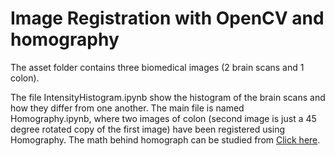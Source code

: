 # Image Registration with OpenCV and homography
The asset folder contains three biomedical images (2 brain scans and 1 colon).

The file IntensityHistogram.ipynb show the histogram of the brain scans and how they differ from one another.
The main file is named Homography.ipynb, where two images of colon (second image is just a 45 degree rotated copy of the first image) have been registered using Homography. The math behind homograph can be studied from [Click here](https://towardsdatascience.com/understanding-homography-a-k-a-perspective-transformation-cacaed5ca17).

